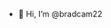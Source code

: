 - 👋 Hi, I’m @bradcam22

<!---
bradcam22/bradcam22 is a ✨ special ✨ repository because its `README.md` (this file) appears on your GitHub profile.
You can click the Preview link to take a look at your changes.
--->
